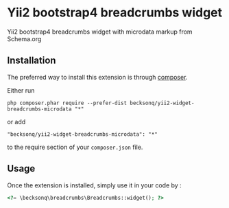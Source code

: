 Yii2 bootstrap4 breadcrumbs widget
==================================
Yii2 bootstrap4 breadcrumbs widget with microdata markup from Schema.org

Installation
------------

The preferred way to install this extension is through [composer](http://getcomposer.org/download/).

Either run

```
php composer.phar require --prefer-dist becksonq/yii2-widget-breadcrumbs-microdata "*"
```

or add

```
"becksonq/yii2-widget-breadcrumbs-microdata": "*"
```

to the require section of your `composer.json` file.


Usage
-----

Once the extension is installed, simply use it in your code by  :

```php
<?= \becksonq\breadcrumbs\Breadcrumbs::widget(); ?>
```